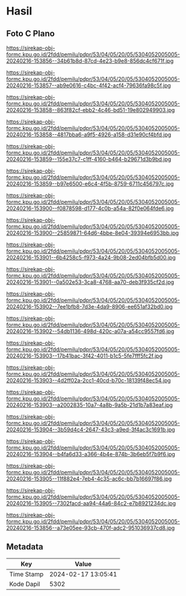 # Hasil

## Foto C Plano

https://sirekap-obj-formc.kpu.go.id/2fdd/pemilu/pdpr/53/04/05/20/05/5304052005005-20240216-153856--34b61b8d-87cd-4e23-b9e8-856dc4cf671f.jpg

https://sirekap-obj-formc.kpu.go.id/2fdd/pemilu/pdpr/53/04/05/20/05/5304052005005-20240216-153857--ab9e0616-c4bc-4f42-acf4-79636fa98c5f.jpg

https://sirekap-obj-formc.kpu.go.id/2fdd/pemilu/pdpr/53/04/05/20/05/5304052005005-20240216-153858--863f82cf-ebb2-4c46-bd51-19e802949903.jpg

https://sirekap-obj-formc.kpu.go.id/2fdd/pemilu/pdpr/53/04/05/20/05/5304052005005-20240216-153858--4817bba6-a9f5-4926-a158-d31e90cf4bfd.jpg

https://sirekap-obj-formc.kpu.go.id/2fdd/pemilu/pdpr/53/04/05/20/05/5304052005005-20240216-153859--155e37c7-c1ff-4160-b464-b29671d3b9bd.jpg

https://sirekap-obj-formc.kpu.go.id/2fdd/pemilu/pdpr/53/04/05/20/05/5304052005005-20240216-153859--b97e6500-e6c4-4f5b-8759-6711c456797c.jpg

https://sirekap-obj-formc.kpu.go.id/2fdd/pemilu/pdpr/53/04/05/20/05/5304052005005-20240216-153900--f0878598-d177-4c0b-a54a-82f0e064fde6.jpg

https://sirekap-obj-formc.kpu.go.id/2fdd/pemilu/pdpr/53/04/05/20/05/5304052005005-20240216-153900--25859871-64d6-4bbe-8e04-39394e6953bb.jpg

https://sirekap-obj-formc.kpu.go.id/2fdd/pemilu/pdpr/53/04/05/20/05/5304052005005-20240216-153901--6b4258c5-f973-4a24-9b08-2ed04bfb5d00.jpg

https://sirekap-obj-formc.kpu.go.id/2fdd/pemilu/pdpr/53/04/05/20/05/5304052005005-20240216-153901--0a502e53-3ca8-4768-aa70-deb3f935cf2d.jpg

https://sirekap-obj-formc.kpu.go.id/2fdd/pemilu/pdpr/53/04/05/20/05/5304052005005-20240216-153902--7ee1bfb8-7d3e-4da9-8906-ee651af32bd0.jpg

https://sirekap-obj-formc.kpu.go.id/2fdd/pemilu/pdpr/53/04/05/20/05/5304052005005-20240216-153902--54db1136-498d-420c-a07a-a54cc9557fd6.jpg

https://sirekap-obj-formc.kpu.go.id/2fdd/pemilu/pdpr/53/04/05/20/05/5304052005005-20240216-153903--17b41bac-3f42-4011-b1c5-5fe7fff5fc2f.jpg

https://sirekap-obj-formc.kpu.go.id/2fdd/pemilu/pdpr/53/04/05/20/05/5304052005005-20240216-153903--4d2ff02a-2cc1-40cd-b70c-18139f48ec54.jpg

https://sirekap-obj-formc.kpu.go.id/2fdd/pemilu/pdpr/53/04/05/20/05/5304052005005-20240216-153903--a2002835-10a7-4a8b-9a5b-21d1b7a83eaf.jpg

https://sirekap-obj-formc.kpu.go.id/2fdd/pemilu/pdpr/53/04/05/20/05/5304052005005-20240216-153904--3b59d4c4-2647-43c3-a9ed-3f4ac3c1691b.jpg

https://sirekap-obj-formc.kpu.go.id/2fdd/pemilu/pdpr/53/04/05/20/05/5304052005005-20240216-153904--b4fa6d33-a366-4b4e-874b-3b6eb5f7b9f6.jpg

https://sirekap-obj-formc.kpu.go.id/2fdd/pemilu/pdpr/53/04/05/20/05/5304052005005-20240216-153905--11f882e4-7eb4-4c35-ac6c-bb7b16697f86.jpg

https://sirekap-obj-formc.kpu.go.id/2fdd/pemilu/pdpr/53/04/05/20/05/5304052005005-20240216-153905--7302facd-aa94-44a6-84c2-e7b8921234dc.jpg

https://sirekap-obj-formc.kpu.go.id/2fdd/pemilu/pdpr/53/04/05/20/05/5304052005005-20240216-153856--a73e05ee-93cb-470f-adc2-951036937cd8.jpg


## Metadata

| Key        | Value               |
| ---------- | ------------------- |
| Time Stamp | 2024-02-17 13:05:41 |
| Kode Dapil | 5302                |



